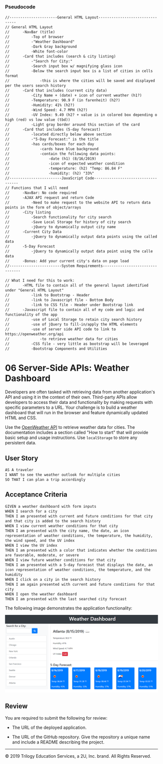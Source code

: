 ### Pseudocode
```
//----------------------General HTML Layout--------------------------------
// General HTML Layout
//      -NavBar (title)
//          -Top of browser
//          -"Weather Dashboard"
//          -Dark Gray background
//          -White font-color
//      -Card that includes (search & city listing)
//          -"Search for City:"
//          -Search input box w/ magnifying glass icon
//          -Below the search input box is a list of cities in cells format
//              -this is where the cities will be saved and displayed per the users search history
//      -Card that includes (current city data)
//          -City Name + (date) + icon of current weather (h1?)
//          -Temperature: 90.9 F (in farenheit) (h2?)
//          -Humidity: 41% (h2?)
//          -Wind Speed: 4.7 MPH (h2?)
//          -UV Index: 9.49 (h2? + value is in colored box depending o high (red) vs low value (tbd))
//          -Light gray border around this section of the card
//      -Card that includes (5-day forecast)
//          -located directly below above section
//          -"5-Day Forecast:" is the title
//          -has cards/boxes for each day
//              -cards have blue background
//              -contain the following data points:
//                  -date (h1) (8/16/2019)
//                  -icon of expected weather condition
//                  -temperature: (h2) "Temp: 86.84 F"
//                  -humidity: (h2) "33%"
//------------------------JavaScript Code-----------------------------------
// Functions that I will need
//      -NavBar: No code required
//      -AJAX API request and return Code
//          -Need to make request to the website API to return data points in the form of object/arrays
//      -City listing
//          -Search functionality for city search
//          -Save Local Storage for history of city search
//          -jQuery to dynamically output city name
//      -Current City Data
//          -jQuery to dynamically output data points using the called data
//      -5-Day Forecast
//          -jQuery to dynamically output data point using the calle data
//      -Bonus: Add your current city's data on page load
//------------------------System Requirements--------------------------------

// What I need for this to work:
//      -HTML file to contain all of the general layout identified under "General HTML Layout"
//          -link to Bootstrap - Header
//          -link to Javascript file - Bottom Body
//          -link to CSS file - Header under Bootstrap link
//      -Javascript file to contain all of my code and logic and functionality of the app
//          -use of Local Storage to retain city search history
//          -use of jQuery to fill-in/apply the HTML elements
//          -use of server side API code to link to https://openweather.org/api
//              -to retrieve weather data for cities
//          -CSS file - very little as bootstrap will be leveraged
//          -Bootstrap Components and Utilities
```

# 06 Server-Side APIs: Weather Dashboard

Developers are often tasked with retrieving data from another application's API and using it in the context of their own. Third-party APIs allow developers to access their data and functionality by making requests with specific parameters to a URL. Your challenge is to build a weather dashboard that will run in the browser and feature dynamically updated HTML and CSS.

Use the [OpenWeather API](https://openweathermap.org/api) to retrieve weather data for cities. The documentation includes a section called "How to start" that will provide basic setup and usage instructions. Use `localStorage` to store any persistent data.

## User Story

```
AS A traveler
I WANT to see the weather outlook for multiple cities
SO THAT I can plan a trip accordingly
```

## Acceptance Criteria

```
GIVEN a weather dashboard with form inputs
WHEN I search for a city
THEN I am presented with current and future conditions for that city and that city is added to the search history
WHEN I view current weather conditions for that city
THEN I am presented with the city name, the date, an icon representation of weather conditions, the temperature, the humidity, the wind speed, and the UV index
WHEN I view the UV index
THEN I am presented with a color that indicates whether the conditions are favorable, moderate, or severe
WHEN I view future weather conditions for that city
THEN I am presented with a 5-day forecast that displays the date, an icon representation of weather conditions, the temperature, and the humidity
WHEN I click on a city in the search history
THEN I am again presented with current and future conditions for that city
WHEN I open the weather dashboard
THEN I am presented with the last searched city forecast
```

The following image demonstrates the application functionality:

![weather dashboard demo](./Assets/06-server-side-apis-homework-demo.png)

## Review

You are required to submit the following for review:

* The URL of the deployed application.

* The URL of the GitHub repository. Give the repository a unique name and include a README describing the project.

- - -
© 2019 Trilogy Education Services, a 2U, Inc. brand. All Rights Reserved.
